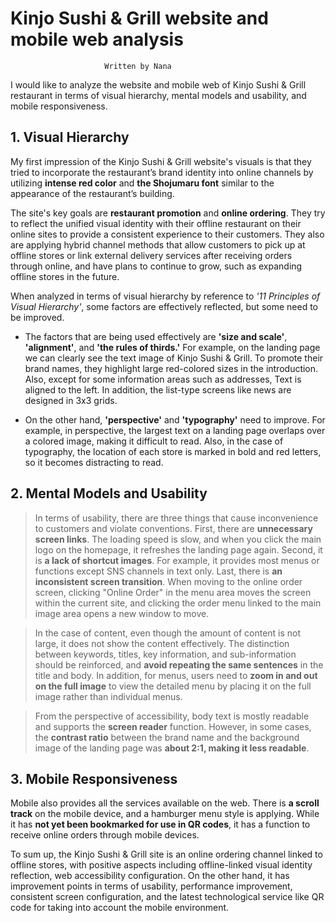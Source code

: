 # Kinjo Sushi & Grill website and mobile web analysis
                         Written by Nana

I would like to analyze the website and mobile web of Kinjo Sushi & Grill restaurant in terms of visual hierarchy, mental models and usability, and mobile responsiveness.


## 1. Visual Hierarchy
My first impression of the Kinjo Sushi & Grill website's visuals is that they tried to incorporate the restaurant’s brand identity into online channels by utilizing **intense red color** and **the Shojumaru font** similar to the appearance of the restaurant’s building. 

The site's key goals are **restaurant promotion** and **online ordering**. They try to reflect the unified visual identity with their offline restaurant on their online sites to provide a consistent experience to their customers. They also are applying hybrid channel methods that allow customers to pick up at offline stores or link external delivery services after receiving orders through online, and have plans to continue to grow, such as expanding offline stores in the future. 

When analyzed in terms of visual hierarchy by reference to *'11 Principles of Visual Hierarchy'*, some factors are effectively reflected, but some need to be improved. 

-	The factors that are being used effectively are **'size and scale'**, **'alignment'**, and **'the rules of thirds.'** For example, on the landing page we can clearly see the text image of Kinjo Sushi & Grill. To promote their brand names, they highlight large red-colored sizes in the introduction. Also, except for some information areas such as addresses, Text is aligned to the left. In addition, the list-type screens like news are designed in 3x3 grids.

-	On the other hand, **'perspective'** and **'typography'** need to improve. For example, in perspective, the largest text on a landing page overlaps over a colored image, making it difficult to read. Also, in the case of typography, the location of each store is marked in bold and red letters, so it becomes distracting to read.


## 2. Mental Models and Usability
>In terms of usability, there are three things that cause inconvenience to customers and violate conventions. First, there are **unnecessary screen links**. The loading speed is slow, and when you click the main logo on the homepage, it refreshes the landing page again. Second, it is **a lack of shortcut images**. For example, it provides most menus or functions except SNS channels in text only. Last, there is **an inconsistent screen transition**. When moving to the online order screen, clicking "Online Order" in the menu area moves the screen within the current site, and clicking the order menu linked to the main image area opens a new window to move. 

>In the case of content, even though the amount of content is not large, it does not show the content effectively. The distinction between keywords, titles, key information, and sub-information should be reinforced, and **avoid repeating the same sentences** in the title and body. In addition, for menus, users need to **zoom in and out on the full image** to view the detailed menu by placing it on the full image rather than individual menus. 

>From the perspective of accessibility, body text is mostly readable and supports the **screen reader** function. However, in some cases, the **contrast ratio** between the brand name and the background image of the landing page was **about 2:1, making it less readable**.

## 3. Mobile Responsiveness
Mobile also provides all the services available on the web. There is **a scroll track** on the mobile device, and a hamburger menu style is applying. While it has **not yet been bookmarked for use in QR codes**, it has a function to receive online orders through mobile devices.

To sum up, the Kinjo Sushi & Grill site is an online ordering channel linked to offline stores, with positive aspects including offline-linked visual identity reflection, web accessibility configuration. On the other hand, it has improvement points in terms of usability, performance improvement, consistent screen configuration, and the latest technological service like QR code for taking into account the mobile environment.

